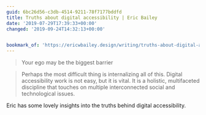 ```yaml
---
guid: 6bc26d56-c3db-4514-9211-78f7177bddfd
title: Truths about digital accessibility | Eric Bailey
date: '2019-07-29T17:39:33+00:00'
changed: '2019-09-24T14:32:13+00:00'


bookmark_of: 'https://ericwbailey.design/writing/truths-about-digital-accessibility.html'
---
```


> Your ego may be the biggest barrier

> Perhaps the most difficult thing is internalizing all of this. Digital accessibility work is not easy, but it is vital. It is a holistic, multifaceted discipline that touches on multiple interconnected social and technological issues.

Eric has some lovely insights into the truths behind digital accessibility. 
